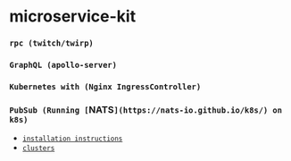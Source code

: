 # microservice-kit

### `rpc (twitch/twirp)`

### `GraphQL (apollo-server)`

### `Kubernetes with (Nginx IngressController)`

### `PubSub (Running [`NATS`](https://nats-io.github.io/k8s/) on k8s)`

- [`installation instructions`](https://nats-io.github.io/k8s/)
- [`clusters`](https://nats-io.github.io/k8s/docs/create-k8s-cluster.html)